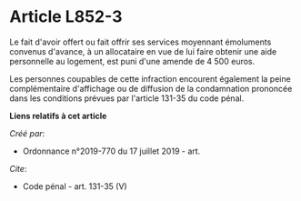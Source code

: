 # Article L852-3

Le fait d'avoir offert ou fait offrir ses services moyennant émoluments convenus d'avance, à un allocataire en vue de lui
faire obtenir une aide personnelle au logement, est puni d'une amende de 4 500 euros. 

Les personnes coupables de cette infraction encourent également la peine complémentaire d'affichage ou de diffusion de la
condamnation prononcée dans les conditions prévues par l'article 131-35 du code pénal.

**Liens relatifs à cet article**

_Créé par_:

  - Ordonnance n°2019-770 du 17 juillet 2019 - art.

_Cite_:

  - Code pénal - art. 131-35 (V)
